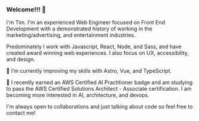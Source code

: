### Welcome!!! 👋

I'm Tim.  I'm an experienced Web Engineer focused on Front End Development with a demonstrated history of working in the marketing/advertising, and entertainment industries. 

Predominately I work with Javascript, React, Node, and Sass, and have created award winning web experiences. I also focus on UX, accessibility, and design. 

🌱 I’m currently improving my skills with Astro, Vue, and TypeScript. 

📃 I recently earned an AWS Certified AI Practitioner badge and am studying to pass the AWS Certified Solutions Architect - Associate certification. I am becoming more interested in AI, architecture, and devops.

I'm always open to collaborations and just talking about code so feel free to contact me!

